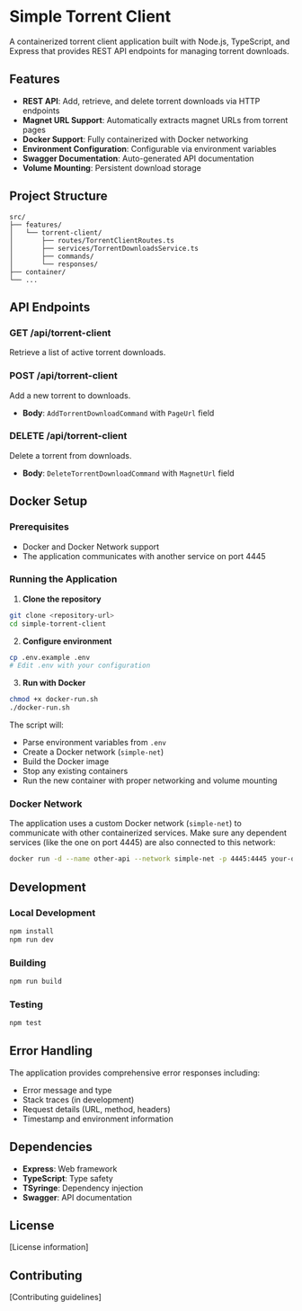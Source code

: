 # Simple Torrent Client

A containerized torrent client application built with Node.js, TypeScript, and Express that provides REST API endpoints for managing torrent downloads.

## Features

- **REST API**: Add, retrieve, and delete torrent downloads via HTTP endpoints
- **Magnet URL Support**: Automatically extracts magnet URLs from torrent pages
- **Docker Support**: Fully containerized with Docker networking
- **Environment Configuration**: Configurable via environment variables
- **Swagger Documentation**: Auto-generated API documentation
- **Volume Mounting**: Persistent download storage

## Project Structure

```
src/
├── features/
│   └── torrent-client/
│       ├── routes/TorrentClientRoutes.ts
│       ├── services/TorrentDownloadsService.ts
│       ├── commands/
│       └── responses/
├── container/
└── ...
```

## API Endpoints

### GET /api/torrent-client
Retrieve a list of active torrent downloads.

### POST /api/torrent-client
Add a new torrent to downloads.
- **Body**: `AddTorrentDownloadCommand` with `PageUrl` field

### DELETE /api/torrent-client
Delete a torrent from downloads.
- **Body**: `DeleteTorrentDownloadCommand` with `MagnetUrl` field

## Docker Setup

### Prerequisites
- Docker and Docker Network support
- The application communicates with another service on port 4445

### Running the Application

1. **Clone the repository**
```bash
git clone <repository-url>
cd simple-torrent-client
```

2. **Configure environment**
```bash
cp .env.example .env
# Edit .env with your configuration
```

3. **Run with Docker**
```bash
chmod +x docker-run.sh
./docker-run.sh
```

The script will:
- Parse environment variables from `.env`
- Create a Docker network (`simple-net`)
- Build the Docker image
- Stop any existing containers
- Run the new container with proper networking and volume mounting

### Docker Network

The application uses a custom Docker network (`simple-net`) to communicate with other containerized services. Make sure any dependent services (like the one on port 4445) are also connected to this network:

```bash
docker run -d --name other-api --network simple-net -p 4445:4445 your-other-image:latest
```

## Development

### Local Development
```bash
npm install
npm run dev
```

### Building
```bash
npm run build
```

### Testing
```bash
npm test
```

## Error Handling

The application provides comprehensive error responses including:
- Error message and type
- Stack traces (in development)
- Request details (URL, method, headers)
- Timestamp and environment information

## Dependencies

- **Express**: Web framework
- **TypeScript**: Type safety
- **TSyringe**: Dependency injection
- **Swagger**: API documentation

## License

[License information]

## Contributing

[Contributing guidelines]
